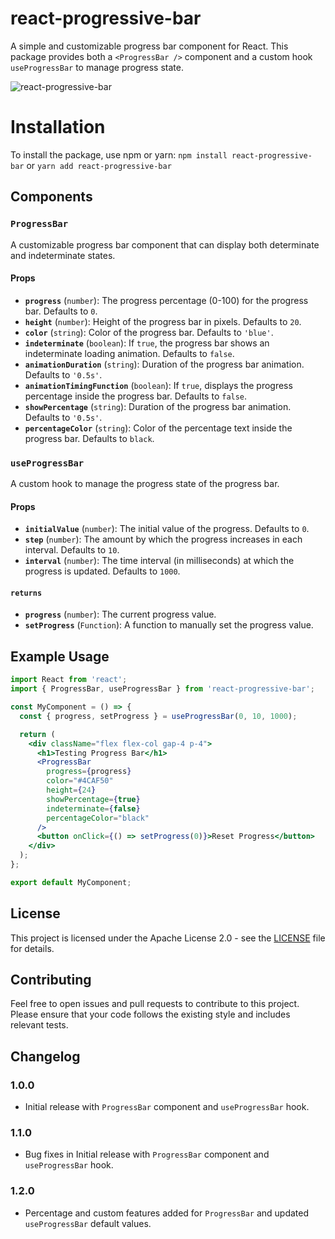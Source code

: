 # react-progressive-bar
A simple and customizable progress bar component for React. This package provides both a `<ProgressBar />` component and a custom hook `useProgressBar` to manage progress state.

![react-progressive-bar](https://github.com/user-attachments/assets/e4487790-3ad6-4abe-9acd-304b05bb31a0)

# Installation
To install the package, use npm or yarn:
`npm install react-progressive-bar`
or
`yarn add react-progressive-bar`

## Components

### `ProgressBar`
A customizable progress bar component that can display both determinate and indeterminate states.
#### Props
-   **`progress`** (`number`): The progress percentage (0-100) for the progress bar. Defaults to `0`.
-   **`height`** (`number`): Height of the progress bar in pixels. Defaults to `20`.
-   **`color`** (`string`): Color of the progress bar. Defaults to `'blue'`.
-   **`indeterminate`** (`boolean`): If `true`, the progress bar shows an indeterminate loading animation. Defaults to `false`.
-   **`animationDuration`** (`string`): Duration of the progress bar animation. Defaults to `'0.5s'`.
-   **`animationTimingFunction`** (`boolean`): If `true`, displays the progress percentage inside the progress bar. Defaults to `false`.
-   **`showPercentage`** (`string`): Duration of the progress bar animation. Defaults to `'0.5s'`.
-   **`percentageColor`** (`string`): Color of the percentage text inside the progress bar. Defaults to `black`.

### `useProgressBar`
A custom hook to manage the progress state of the progress bar.
#### Props
-   **`initialValue`** (`number`): The initial value of the progress. Defaults to `0`.
-   **`step`** (`number`): The amount by which the progress increases in each interval. Defaults to `10`.
-   **`interval`** (`number`): The time interval (in milliseconds) at which the progress is updated. Defaults to `1000`.

#### `returns`
-   **`progress`** (`number`): The current progress value.
-   **`setProgress`** (`Function`): A function to manually set the progress value.


## Example Usage

```jsx
import React from 'react';
import { ProgressBar, useProgressBar } from 'react-progressive-bar';

const MyComponent = () => {
  const { progress, setProgress } = useProgressBar(0, 10, 1000);

  return (
    <div className="flex flex-col gap-4 p-4">
      <h1>Testing Progress Bar</h1>
      <ProgressBar
        progress={progress}
        color="#4CAF50"
        height={24}
        showPercentage={true}
        indeterminate={false}
        percentageColor="black"
      />
      <button onClick={() => setProgress(0)}>Reset Progress</button>
    </div>
  );
};

export default MyComponent;
```

## License

This project is licensed under the Apache License 2.0 - see the [LICENSE](https://github.com/cwmohit/react-progressive-bar/blob/main/LICENSE) file for details.

## Contributing

Feel free to open issues and pull requests to contribute to this project. Please ensure that your code follows the existing style and includes relevant tests.

## Changelog

### 1.0.0
-   Initial release with `ProgressBar` component and `useProgressBar` hook.

### 1.1.0
-   Bug fixes in Initial release with `ProgressBar` component and `useProgressBar` hook.

### 1.2.0
-   Percentage and custom features added for `ProgressBar` and updated `useProgressBar` default values.
